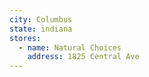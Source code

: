 ```yaml
---
city: Columbus
state: indiana
stores:
  - name: Natural Choices
    address: 1825 Central Ave
---
```

